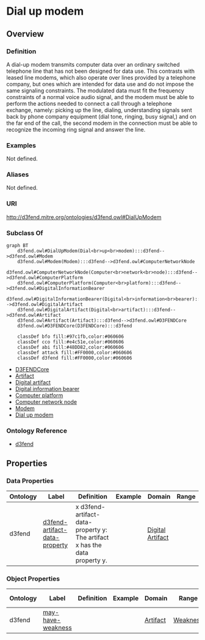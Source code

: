 # Dial up modem

## Overview

### Definition
A dial-up modem transmits computer data over an ordinary switched telephone line that has not been designed for data use. This contrasts with leased line modems, which also operate over lines provided by a telephone company, but ones which are intended for data use and do not impose the same signaling constraints. The modulated data must fit the frequency constraints of a normal voice audio signal, and the modem must be able to perform the actions needed to connect a call through a telephone exchange, namely: picking up the line, dialing, understanding signals sent back by phone company equipment (dial tone, ringing, busy signal,) and on the far end of the call, the second modem in the connection must be able to recognize the incoming ring signal and answer the line.

### Examples
Not defined.

### Aliases
Not defined.

### URI
http://d3fend.mitre.org/ontologies/d3fend.owl#DialUpModem

### Subclass Of
```mermaid
graph BT
    d3fend.owl#DialUpModem(Dial<br>up<br>modem):::d3fend-->d3fend.owl#Modem
    d3fend.owl#Modem(Modem):::d3fend-->d3fend.owl#ComputerNetworkNode
    d3fend.owl#ComputerNetworkNode(Computer<br>network<br>node):::d3fend-->d3fend.owl#ComputerPlatform
    d3fend.owl#ComputerPlatform(Computer<br>platform):::d3fend-->d3fend.owl#DigitalInformationBearer
    d3fend.owl#DigitalInformationBearer(Digital<br>information<br>bearer):::d3fend-->d3fend.owl#DigitalArtifact
    d3fend.owl#DigitalArtifact(Digital<br>artifact):::d3fend-->d3fend.owl#Artifact
    d3fend.owl#Artifact(Artifact):::d3fend-->d3fend.owl#D3FENDCore
    d3fend.owl#D3FENDCore(D3FENDCore):::d3fend
    
    classDef bfo fill:#97c1fb,color:#060606
    classDef cco fill:#e4c51e,color:#060606
    classDef abi fill:#48DD82,color:#060606
    classDef attack fill:#FF0000,color:#060606
    classDef d3fend fill:#FF0000,color:#060606
```

- [D3FENDCore](/docs/ontology/reference/model/D3FENDCore/D3FENDCore.md)
- [Artifact](/docs/ontology/reference/model/D3FENDCore/Artifact/Artifact.md)
- [Digital artifact](/docs/ontology/reference/model/D3FENDCore/Artifact/Digital%20artifact/Digital%20artifact.md)
- [Digital information bearer](/docs/ontology/reference/model/D3FENDCore/Artifact/Digital%20artifact/Digital%20information%20bearer/Digital%20information%20bearer.md)
- [Computer platform](/docs/ontology/reference/model/D3FENDCore/Artifact/Digital%20artifact/Digital%20information%20bearer/Computer%20platform/Computer%20platform.md)
- [Computer network node](/docs/ontology/reference/model/D3FENDCore/Artifact/Digital%20artifact/Digital%20information%20bearer/Computer%20platform/Computer%20network%20node/Computer%20network%20node.md)
- [Modem](/docs/ontology/reference/model/D3FENDCore/Artifact/Digital%20artifact/Digital%20information%20bearer/Computer%20platform/Computer%20network%20node/Modem/Modem.md)
- [Dial up modem](/docs/ontology/reference/model/D3FENDCore/Artifact/Digital%20artifact/Digital%20information%20bearer/Computer%20platform/Computer%20network%20node/Modem/Dial%20up%20modem/Dial%20up%20modem.md)


### Ontology Reference
- [d3fend](http://d3fend.mitre.org/ontologies/d3fend.owl#)

## Properties
### Data Properties
| Ontology | Label | Definition | Example | Domain | Range |
|----------|-------|------------|---------|--------|-------|
| d3fend | [d3fend-artifact-data-property](http://d3fend.mitre.org/ontologies/d3fend.owl#d3fend-artifact-data-property) | x d3fend-artifact-data-property y: The artifact x has the data property y. |  | [Digital Artifact](/docs/ontology/reference/model/D3FENDCore/Artifact/Digital%20artifact/Digital%20artifact.md) | []() |

### Object Properties
| Ontology | Label | Definition | Example | Domain | Range | Inverse Of |
|----------|-------|------------|---------|--------|-------|------------|
| d3fend | [may-have-weakness](http://d3fend.mitre.org/ontologies/d3fend.owl#may-have-weakness) |  |  | [Artifact](/docs/ontology/reference/model/D3FENDCore/Artifact/Artifact.md) | [Weakness](/docs/ontology/reference/model/D3FENDCore/Weakness/Weakness.md) | []() |


